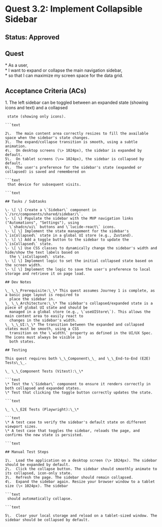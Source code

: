 # Quest 3.2: Implement Collapsible Sidebar

## Status: Approved

## Quest

\* As a user,  
\* I want to expand or collapse the main navigation sidebar,  
\* so that I can maximize my screen space for the data grid.

## Acceptance Criteria (ACs)

1\.  The left sidebar can be toggled between an expanded state (showing icons and text) and a collapsed

```text
 state (showing only icons).  

```text

2\.  The main content area correctly resizes to fill the available space when the sidebar's state changes.  
3\.  The expand/collapse transition is smooth, using a subtle animation.  
4\.  On desktop screens (\> 1024px), the sidebar is expanded by default.  
5\.  On tablet screens (\<= 1024px), the sidebar is collapsed by default.  
6\.  The user's preference for the sidebar's state (expanded or collapsed) is saved and remembered on

```text
 that device for subsequent visits.

```text

## Tasks / Subtasks

\- \[ \] Create a \`Sidebar\` component in \`/src/components/shared/sidebar/\`.  
\- \[ \] Populate the sidebar with the MVP navigation links ("Automations", "Settings"), using
  \`shadcn/ui\` buttons and \`lucide-react\` icons.  
\- \[ \] Implement the state management for the sidebar's \`isCollapsed\` state in a global UI store (e.g., Zustand).  
\- \[ \] Add a toggle button to the sidebar to update the \`isCollapsed\` state.  
\- \[ \] Use CSS classes to dynamically change the sidebar's width and hide/show the text labels based on
  the \`isCollapsed\` state.  
\- \[ \] Implement logic to set the initial collapsed state based on the screen width.  
\- \[ \] Implement the logic to save the user's preference to local storage and retrieve it on page load.

## Dev Notes

\_ \_\_Prerequisite:\_\* This quest assumes Journey 1 is complete, as a basic page layout is required to
  place the sidebar in.  
\_ \_\_Architecture:\_\* The sidebar's collapsed/expanded state is a piece of global UI state and should be
  managed in a global store (e.g., \`useUIStore\`). This allows the main content area to easily react to
  changes in the sidebar's width.  
\_ \_\_UI:\_\* The transition between the expanded and collapsed states must be smooth, using a CSS
  transition on the \`width\` property as defined in the UI/UX Spec. The icons must always be visible in
  both states.

## Testing

This quest requires both \_\_Component\_\_ and \_\_End-to-End (E2E) Tests\_\_.

\_ \_\_Component Tests (Vitest):\_\*  

```text
\* Test the \`Sidebar\` component to ensure it renders correctly in both collapsed and expanded states.  
\* Test that clicking the toggle button correctly updates the state.  

```text

\_ \_\_E2E Tests (Playwright):\_\*  

```text
\* A test case to verify the sidebar's default state on different viewport sizes.  
\* A test case that toggles the sidebar, reloads the page, and confirms the new state is persisted.

```text

## Manual Test Steps  

1\.  Load the application on a desktop screen (\> 1024px). The sidebar should be expanded by default.  
2\.  Click the collapse button. The sidebar should smoothly animate to its collapsed, icon-only state.  
3\.  Refresh the page. The sidebar should remain collapsed.  
4\.  Expand the sidebar again. Resize your browser window to a tablet size (\< 1024px). The sidebar

```text
 should automatically collapse.  

```text

5\.  Clear your local storage and reload on a tablet-sized window. The sidebar should be collapsed by default.  
